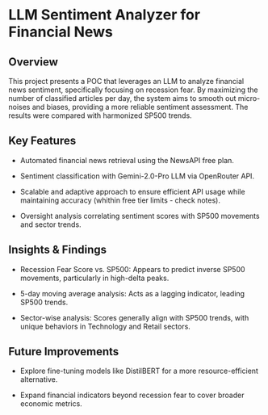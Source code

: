 # LLM Sentiment Analyzer for Financial News

## Overview

This project presents a POC that leverages an LLM to analyze financial news sentiment, specifically focusing on recession fear. By maximizing the number of classified articles per day, the system aims to smooth out micro-noises and biases, providing a more reliable sentiment assessment.
The results were compared with harmonized SP500 trends.

## Key Features

- Automated financial news retrieval using the NewsAPI free plan.

- Sentiment classification with Gemini-2.0-Pro LLM via OpenRouter API.

- Scalable and adaptive approach to ensure efficient API usage while maintaining accuracy (whithin free tier limits - check notes).

- Oversight analysis correlating sentiment scores with SP500 movements and sector trends.

## Insights & Findings

- Recession Fear Score vs. SP500: Appears to predict inverse SP500 movements, particularly in high-delta peaks.

- 5-day moving average analysis: Acts as a lagging indicator, leading SP500 trends.

- Sector-wise analysis: Scores generally align with SP500 trends, with unique behaviors in Technology and Retail sectors.

## Future Improvements

- Explore fine-tuning models like DistilBERT for a more resource-efficient alternative.


- Expand financial indicators beyond recession fear to cover broader economic metrics.


